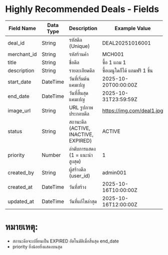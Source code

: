 # Highly Recommended Deals - Fields

| Field Name          | Data Type    | Description                                      | Example Value             |
|---------------------|--------------|--------------------------------------------------|--------------------------|
| deal_id             | String       | รหัสดีล (Unique)                                 | DEAL20251016001          |
| merchant_id         | String       | รหัสร้านค้า                                      | MCH001                   |
| title               | String       | ชื่อดีล                                          | ซื้อ 1 แถม 1             |
| description         | String       | รายละเอียดดีล                                    | ซื้อเมนูใดก็ได้ แถมฟรี 1 ชิ้น |
| start_date          | DateTime     | วันที่เริ่มต้นแคมเปญ                             | 2025-10-20T00:00:00Z     |
| end_date            | DateTime     | วันที่สิ้นสุดแคมเปญ                              | 2025-10-31T23:59:59Z     |
| image_url           | String       | URL รูปภาพประกอบดีล                              | https://img.com/deal1.jpg|
| status              | String       | สถานะดีล (ACTIVE, INACTIVE, EXPIRED)             | ACTIVE                   |
| priority            | Number       | ลำดับการแสดง (1 = แนะนำสูงสุด)                  | 1                        |
| created_by          | String       | ผู้สร้างดีล (user_id)                            | admin001                 |
| created_at          | DateTime     | วันที่สร้าง                                       | 2025-10-16T10:00:00Z     |
| updated_at          | DateTime     | วันที่แก้ไขล่าสุด                                 | 2025-10-16T12:00:00Z     |

# หมายเหตุ:
- สถานะดีลจะเปลี่ยนเป็น EXPIRED อัตโนมัติเมื่อสิ้นสุด end_date
- priority ยิ่งน้อยยิ่งแสดงบนสุด

